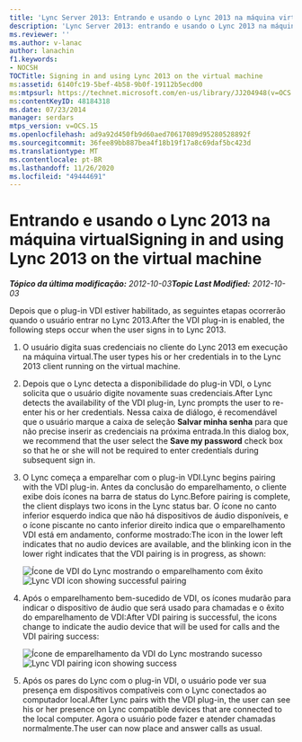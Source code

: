 ```yaml
---
title: 'Lync Server 2013: Entrando e usando o Lync 2013 na máquina virtual'
description: 'Lync Server 2013: entrando e usando o Lync 2013 na máquina virtual.'
ms.reviewer: ''
ms.author: v-lanac
author: lanachin
f1.keywords:
- NOCSH
TOCTitle: Signing in and using Lync 2013 on the virtual machine
ms:assetid: 6140fc19-5bef-4b58-9b0f-19112b5ecd00
ms:mtpsurl: https://technet.microsoft.com/en-us/library/JJ204948(v=OCS.15)
ms:contentKeyID: 48184318
ms.date: 07/23/2014
manager: serdars
mtps_version: v=OCS.15
ms.openlocfilehash: ad9a92d450fb9d60aed70617089d95280528892f
ms.sourcegitcommit: 36fee89bb887bea4f18b19f17a8c69daf5bc423d
ms.translationtype: MT
ms.contentlocale: pt-BR
ms.lasthandoff: 11/26/2020
ms.locfileid: "49444691"
---
```

# <a name="signing-in-and-using-lync-2013-on-the-virtual-machine"></a><span data-ttu-id="ffb5a-103">Entrando e usando o Lync 2013 na máquina virtual</span><span class="sxs-lookup"><span data-stu-id="ffb5a-103">Signing in and using Lync 2013 on the virtual machine</span></span>

<div data-xmlns="http://www.w3.org/1999/xhtml">

<div class="topic" data-xmlns="http://www.w3.org/1999/xhtml" data-msxsl="urn:schemas-microsoft-com:xslt" data-cs="https://msdn.microsoft.com/">

<div data-asp="https://msdn2.microsoft.com/asp">



</div>

<div id="mainSection">

<div id="mainBody"><span data-ttu-id="ffb5a-104">

<span> </span></span><span class="sxs-lookup"><span data-stu-id="ffb5a-104">

<span> </span></span></span>

<span data-ttu-id="ffb5a-105">_**Tópico da última modificação:** 2012-10-03_</span><span class="sxs-lookup"><span data-stu-id="ffb5a-105">_**Topic Last Modified:** 2012-10-03_</span></span>

<span data-ttu-id="ffb5a-106">Depois que o plug-in VDI estiver habilitado, as seguintes etapas ocorrerão quando o usuário entrar no Lync 2013.</span><span class="sxs-lookup"><span data-stu-id="ffb5a-106">After the VDI plug-in is enabled, the following steps occur when the user signs in to Lync 2013.</span></span>

1.  <span data-ttu-id="ffb5a-107">O usuário digita suas credenciais no cliente do Lync 2013 em execução na máquina virtual.</span><span class="sxs-lookup"><span data-stu-id="ffb5a-107">The user types his or her credentials in to the Lync 2013 client running on the virtual machine.</span></span>

2.  <span data-ttu-id="ffb5a-108">Depois que o Lync detecta a disponibilidade do plug-in VDI, o Lync solicita que o usuário digite novamente suas credenciais.</span><span class="sxs-lookup"><span data-stu-id="ffb5a-108">After Lync detects the availability of the VDI plug-in, Lync prompts the user to re-enter his or her credentials.</span></span> <span data-ttu-id="ffb5a-109">Nessa caixa de diálogo, é recomendável que o usuário marque a caixa de seleção **Salvar minha senha** para que não precise inserir as credenciais na próxima entrada.</span><span class="sxs-lookup"><span data-stu-id="ffb5a-109">In this dialog box, we recommend that the user select the **Save my password** check box so that he or she will not be required to enter credentials during subsequent sign in.</span></span>

3.  <span data-ttu-id="ffb5a-110">O Lync começa a emparelhar com o plug-in VDI.</span><span class="sxs-lookup"><span data-stu-id="ffb5a-110">Lync begins pairing with the VDI plug-in.</span></span> <span data-ttu-id="ffb5a-111">Antes da conclusão do emparelhamento, o cliente exibe dois ícones na barra de status do Lync.</span><span class="sxs-lookup"><span data-stu-id="ffb5a-111">Before pairing is complete, the client displays two icons in the Lync status bar.</span></span> <span data-ttu-id="ffb5a-112">O ícone no canto inferior esquerdo indica que não há dispositivos de áudio disponíveis, e o ícone piscante no canto inferior direito indica que o emparelhamento VDI está em andamento, conforme mostrado:</span><span class="sxs-lookup"><span data-stu-id="ffb5a-112">The icon in the lower left indicates that no audio devices are available, and the blinking icon in the lower right indicates that the VDI pairing is in progress, as shown:</span></span>
    
    <span data-ttu-id="ffb5a-113">![Ícone de VDI do Lync mostrando o emparelhamento com êxito](images/JJ204948.303d618c-4bc8-41c4-8553-2475de0d395e(OCS.15).png "Ícone de VDI do Lync mostrando o emparelhamento com êxito")</span><span class="sxs-lookup"><span data-stu-id="ffb5a-113">![Lync VDI icon showing successful pairing](images/JJ204948.303d618c-4bc8-41c4-8553-2475de0d395e(OCS.15).png "Lync VDI icon showing successful pairing")</span></span>  

4.  <span data-ttu-id="ffb5a-114">Após o emparelhamento bem-sucedido de VDI, os ícones mudarão para indicar o dispositivo de áudio que será usado para chamadas e o êxito do emparelhamento de VDI:</span><span class="sxs-lookup"><span data-stu-id="ffb5a-114">After VDI pairing is successful, the icons change to indicate the audio device that will be used for calls and the VDI pairing success:</span></span>
    
    <span data-ttu-id="ffb5a-115">![Ícone de emparelhamento da VDI do Lync mostrando sucesso](images/JJ204948.57be3387-a3e5-4949-831e-f5ff9fcc5598(OCS.15).png "Ícone de emparelhamento da VDI do Lync mostrando sucesso")</span><span class="sxs-lookup"><span data-stu-id="ffb5a-115">![Lync VDI pairing icon showing success](images/JJ204948.57be3387-a3e5-4949-831e-f5ff9fcc5598(OCS.15).png "Lync VDI pairing icon showing success")</span></span>  

5.  <span data-ttu-id="ffb5a-116">Após os pares do Lync com o plug-in VDI, o usuário pode ver sua presença em dispositivos compatíveis com o Lync conectados ao computador local.</span><span class="sxs-lookup"><span data-stu-id="ffb5a-116">After Lync pairs with the VDI plug-in, the user can see his or her presence on Lync compatible devices that are connected to the local computer.</span></span> <span data-ttu-id="ffb5a-117">Agora o usuário pode fazer e atender chamadas normalmente.</span><span class="sxs-lookup"><span data-stu-id="ffb5a-117">The user can now place and answer calls as usual.</span></span>

<span data-ttu-id="ffb5a-118"></div>

<span> </span>

</div>

</div>

</span><span class="sxs-lookup"><span data-stu-id="ffb5a-118"></div>

<span> </span>

</div>

</div>

</span></span></div>

